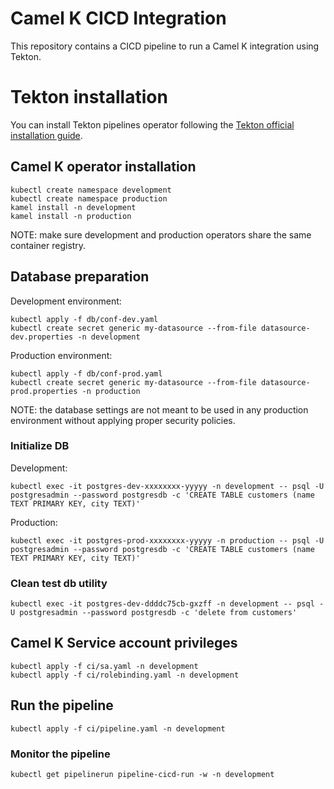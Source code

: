 # Camel K CICD Integration

This repository contains a CICD pipeline to run a Camel K integration using Tekton.

# Tekton installation

You can install Tekton pipelines operator following the [Tekton official installation guide](https://tekton.dev/docs/pipelines/install/#installing-tekton-pipelines-on-kubernetes).

## Camel K operator installation

```
kubectl create namespace development
kubectl create namespace production
kamel install -n development
kamel install -n production
```

NOTE: make sure development and production operators share the same container registry.

## Database preparation

Development environment:

```
kubectl apply -f db/conf-dev.yaml
kubectl create secret generic my-datasource --from-file datasource-dev.properties -n development
```

Production environment:

```
kubectl apply -f db/conf-prod.yaml
kubectl create secret generic my-datasource --from-file datasource-prod.properties -n production
```

NOTE: the database settings are not meant to be used in any production environment without applying proper security policies.

### Initialize DB

Development:

```
kubectl exec -it postgres-dev-xxxxxxxx-yyyyy -n development -- psql -U postgresadmin --password postgresdb -c 'CREATE TABLE customers (name TEXT PRIMARY KEY, city TEXT)'
```

Production:

```
kubectl exec -it postgres-prod-xxxxxxxx-yyyyy -n production -- psql -U postgresadmin --password postgresdb -c 'CREATE TABLE customers (name TEXT PRIMARY KEY, city TEXT)'
```

### Clean test db utility

```
kubectl exec -it postgres-dev-ddddc75cb-gxzff -n development -- psql -U postgresadmin --password postgresdb -c 'delete from customers'
```

## Camel K Service account privileges

```
kubectl apply -f ci/sa.yaml -n development
kubectl apply -f ci/rolebinding.yaml -n development
```

## Run the pipeline

```
kubectl apply -f ci/pipeline.yaml -n development
```

### Monitor the pipeline

```
kubectl get pipelinerun pipeline-cicd-run -w -n development
```
